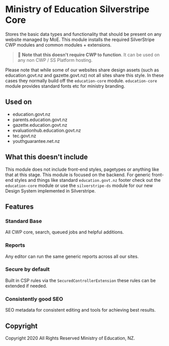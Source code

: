 # Ministry of Education Silverstripe Core

Stores the basic data types and functionality that should be present on any
website managed by MoE. This module installs the required SilverStripe CWP
modules and common modules + extensions.

> :green_heart: **Note that this doesn't require CWP to function**. It can be
used on any non CWP / SS Platform hosting.

Please note that while some of our websites share design assets (such as
education.govt.nz and gazette.govt.nz) not all sites share this style. In these
cases they normally build off the `education-core` module. `education-core`
module provides standard fonts etc for ministry branding.

## Used on

 * education.govt.nz
 * parents.education.govt.nz
 * gazette.education.govt.nz
 * evaluationhub.education.govt.nz
 * tec.govt.nz
 * youthguarantee.net.nz

## What this doesn't include

This module does not include front-end styles, pagetypes or anything like that
at this stage. This module is focused on the backend. For generic front-end
styles and things like standard `education.govt.nz` footer check out the
`education-core` module or use the `silverstripe-ds` module for our new
Design System implemented in Silverstripe.

## Features

### Standard Base

All CWP core, search, queued jobs and helpful additions.

### Reports

Any editor can run the same generic reports across all our sites.

### Secure by default

Built in CSP rules via the `SecuredControllerExtension` these rules can be
extended if needed.

### Consistently good SEO

SEO metadata for consistent editing and tools for achieving best results.

## Copyright

Copyright 2020 All Rights Reserved Ministry of Education, NZ.
